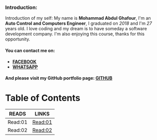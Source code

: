 
### Introduction:
Introduction of my self:
My name is **Mohammad Abdul Ghafour**, I'm an **Auto Control and Computers Engineer**, I graduated on *2018* and I'm *27* years old.
I love coding and my dream is to have someday a software development company.
I'm also enjoying this course, thanks for this opportunity.
#### You can contact me on:
* **[FACEBOOK](https://ar-ar.facebook.com/)**
* **[WHATSAPP](https://www.whatsapp.com/)**

#### And please visit my GitHub portfolio page: [GITHUB](https://github.com/Mohammad-Abdul-Ghafour)

# Table of Contents

READS | LINKS
--------- | ---------
Read:01 | [Read:01](Read:01)
Read:02 | [Read:02](Read:02)

